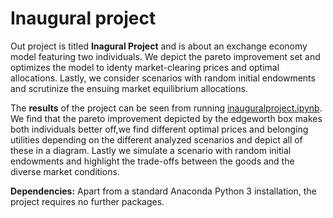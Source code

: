 # Inaugural project

Out project is titled **Inagural Project** and is about an exchange economy model featuring two individuals. We depict the pareto improvement set and optimizes the model to identy market-clearing prices and optimal allocations. Lastly, we consider scenarios with random initial endowments and scrutinize the ensuing market equilibrium allocations.

The **results** of the project can be seen from running [inauguralproject.ipynb](inauguralproject.ipynb). We find that the pareto improvement depicted by the edgeworth box makes both individuals better off,we find different optimal prices and belonging utilities depending on the different analyzed scenarios and depict all of these in a diagram. Lastly we simulate a scenario with random initial endowments and highlight the trade-offs between the goods and the diverse market conditions.

**Dependencies:** Apart from a standard Anaconda Python 3 installation, the project requires no further packages.
